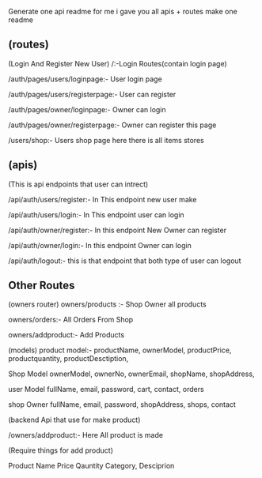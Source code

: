Generate one api readme for me i gave you all apis + routes make one readme 



## (routes)

(Login And Register New User)
/:-Login Routes(contain login page)

/auth/pages/users/loginpage:- User login page

/auth/pages/users/registerpage:- User can register

/auth/pages/owner/loginpage:- Owner can login

/auth/pages/owner/registerpage:- Owner can register this page

/users/shop:- Users shop page here there is all items stores


## (apis)
(This is api endpoints that user can intrect)

/api/auth/users/register:- In This endpoint new user make

/api/auth/users/login:- In This endpoint user can login

/api/auth/owner/register:- In this endpoint New Owner can register

/api/auth/owner/login:- In this endpoint Owner can login

/api/auth/logout:- this is that endpoint that both type of user can logout


## Other Routes

(owners router)
owners/products :- Shop Owner all products

owners/orders:- All Orders From Shop

owners/addproduct:- Add Products


<!-- ---------------------------------------- -->

(models) 
product model:-
    productName,
    ownerModel,
    productPrice,
    productquantity,
    productDesctiption,

Shop Model
    ownerModel,
    ownerNo,
    ownerEmail,
    shopName,
    shopAddress,

user Model
    fullName,
    email,
    password,
    cart,
    contact,
    orders

shop Owner
    fullName,
    email,
    password,
    shopAddress,
    shops,
    contact

(backend Api that use for make product)

/owners/addproduct:- Here All product is made


(Require things for add product)

Product Name
Price
Qauntity
Category,
Desciprion

<!-- ! Update Read me -->

<!-- todo: To create product with seprate data user and that all are done with image not tomorrow we make that thing we can edit that and also we can delete that product .... GOOD NIGHT
 -->